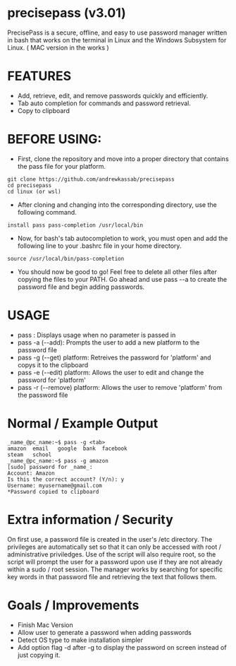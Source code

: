 # precisepass (v3.01)

  PrecisePass is a secure, offline, and easy to use password manager written in bash that works on the terminal in Linux and the Windows Subsystem for Linux. ( MAC version in the works ) 
  
# FEATURES 
  - Add, retrieve, edit, and remove passwords quickly and efficiently.
  - Tab auto completion for commands and password retrieval.
  - Copy to clipboard
 
# BEFORE USING:
- First, clone the repository and move into a proper directory that contains the pass file for your platform.
```
git clone https://github.com/andrewkassab/precisepass
cd precisepass
cd linux (or wsl)
```
- After cloning and changing into the corresponding directory, use the following command.
 ```
 install pass pass-completion /usr/local/bin 
 ```
 - Now, for bash's tab autocompletion to work, you must open and add the following line to
   your .bashrc file in your home directory.
 ```
 source /usr/local/bin/pass-completion
 ```
 - You should now be good to go! Feel free to delete all other files after copying the files
 to your PATH. Go ahead and use pass --a to create the password file and begin adding passwords.

# USAGE
- pass : Displays usage when no parameter is passed in
- pass -a (--add): Prompts the user to add a new platform to the password file
- pass -g (--get) platform: Retreives the password for 'platform' and copys it to the clipboard
- pass -e (--edit) platform: Allows the user to edit and change the password for 'platform'
- pass -r (--remove) platform: Allows the user to remove 'platform' from the password file

# Normal / Example Output
```
_name_@pc_name:~$ pass -g <tab>
amazon  email   google  bank  facebook
steam   school  
_name_@pc_name:~$ pass -g amazon
[sudo] password for _name_:
Account: Amazon
Is this the correct account? (Y/n): y
Username: myusername@gmail.com
*Password copied to clipboard
```
# Extra information / Security
On first use, a password file is created in the user's /etc directory. The privileges are automatically set so that it can only be accessed with root / administrative priviledges. Use of the script will also require root, so the script will prompt the user for a password upon use if they are not already within a sudo / root session. The manager works by searching for specific key words in that password file and retrieving the text that follows them.

# Goals / Improvements 
- Finish Mac Version
- Allow user to generate a password when adding passwords 
- Detect OS type to make installation simpler
- Add option flag -d after -g to display the password on screen instead of just copying it. 
